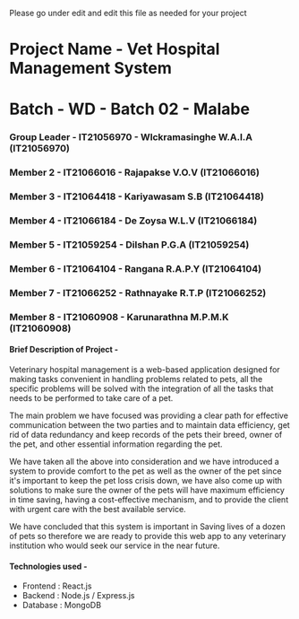 Please go under edit and edit this file as needed for your project

# Project Name - Vet Hospital Management System
# Batch - WD - Batch 02 - Malabe
### Group Leader - IT21056970 - WIckramasinghe W.A.I.A (IT21056970)
### Member 2 - IT21066016 - Rajapakse V.O.V (IT21066016)
### Member 3 - IT21064418 - Kariyawasam S.B (IT21064418)
### Member 4 - IT21066184 - De Zoysa W.L.V (IT21066184) 
### Member 5 - IT21059254 - Dilshan P.G.A (IT21059254)
### Member 6 - IT21064104 - Rangana R.A.P.Y (IT21064104)
### Member 7 - IT21066252 - Rathnayake R.T.P (IT21066252)
### Member 8 - IT21060908 - Karunarathna M.P.M.K (IT21060908)

#### Brief Description of Project -
Veterinary hospital management is a web-based application designed for making tasks 
convenient in handling problems related to pets, all the specific problems will be solved 
with the integration of all the tasks that needs to be performed to take care of a pet.

The main problem we have focused was providing a clear path for effective 
communication between the two parties and to maintain data efficiency, get rid of data 
redundancy and keep records of the pets their breed, owner of the pet, and other essential 
information regarding the pet.

We have taken all the above into consideration and we have introduced a system to 
provide comfort to the pet as well as the owner of the pet since it's important to keep the 
pet loss crisis down, we have also come up with solutions to make sure the owner of the 
pets will have maximum efficiency in time saving, having a cost-effective mechanism, 
and to provide the client with urgent care with the best available service.

We have concluded that this system is important in Saving lives of a dozen of pets so 
therefore we are ready to provide this web app to any veterinary institution who would
seek our service in the near future.

#### Technologies used - 
 - Frontend : React.js
 - Backend : Node.js / Express.js
 - Database : MongoDB

